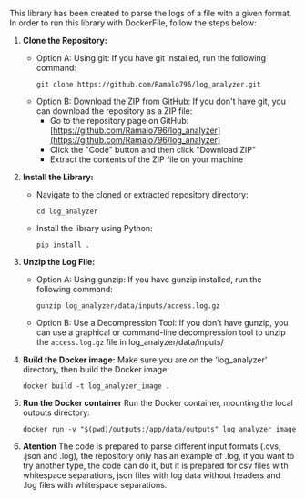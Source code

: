 This library has been created to parse the logs of a file with a given format. In order to run this library with DockerFile, follow the steps below:

1. **Clone the Repository:**
   - Option A: Using git:
     If you have git installed, run the following command:
     ```
     git clone https://github.com/Ramalo796/log_analyzer.git
     ```
   - Option B: Download the ZIP from GitHub:
   	If you don't have git, you can download the repository as a ZIP file:
		- Go to the repository page on GitHub: [https://github.com/Ramalo796/log_analyzer](https://github.com/Ramalo796/log_analyzer)
		- Click the "Code" button and then click "Download ZIP"
		- Extract the contents of the ZIP file on your machine


2. **Install the Library:**
   - Navigate to the cloned or extracted repository directory:
     ```
     cd log_analyzer
     ```
   - Install the library using Python:
     ```
     pip install .
     ```

3. **Unzip the Log File:**
   - Option A: Using gunzip:
     If you have gunzip installed, run the following command:
     ```
     gunzip log_analyzer/data/inputs/access.log.gz
     ```
   - Option B: Use a Decompression Tool:
     If you don't have gunzip, you can use a graphical or command-line decompression tool to unzip the `access.log.gz` file in log_analyzer/data/inputs/

4. **Build the Docker image:**
   Make sure you are on the 'log_analyzer' directory, then build the Docker image:
   ```
   docker build -t log_analyzer_image .
   ```
5. **Run the Docker container**
   Run the Docker container, mounting the local outputs directory:
   ```
   docker run -v "$(pwd)/outputs:/app/data/outputs" log_analyzer_image
   ```

6. **Atention**
The code is prepared to parse different input formats (.cvs, .json and .log), the repository only has an example of .log, if you want to try another type, the code can do it, but it is prepared for csv files with whitespace separations, json files with log data without headers and .log files with whitespace separations.
  
